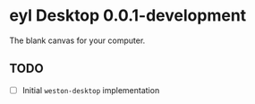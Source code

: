 # eyl Desktop 0.0.1-development

The blank canvas for your computer.

## TODO

- [ ] Initial `weston-desktop` implementation

